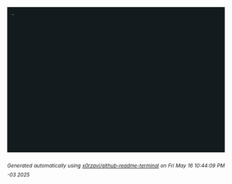 <div align="justify">
<picture>
    <source media="(prefers-color-scheme: dark)" srcset="./output.gif">
    <source media="(prefers-color-scheme: light)" srcset="./output.gif">
    <img alt="GIFOS" src="output.gif">
</picture>

<sub><i>Generated automatically using [x0rzavi/github-readme-terminal](https://github.com/x0rzavi/github-readme-terminal) on Fri May 16 10:44:09 PM -03 2025</i></sub>

<!-- <details>
<summary>More details</summary>

</details> -->
</div>

<!-- Image deletion URL: NONE -->
